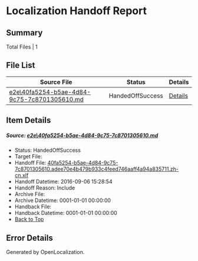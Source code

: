# <a name='report-top'></a> Localization Handoff Report

## Summary
 Total Files | 1

## File List
 Source File | Status | Details 
 ----------- | ------ | ------- 
 [e2e\40fa5254-b5ae-4d84-9c75-7c8701305610.md](https://github.com/OpenLocalizationTestOrg/ol-test0/blob/5ca49cd1e328e588fdca2f351bb39676ae8a1915/e2e/40fa5254-b5ae-4d84-9c75-7c8701305610.md) | HandedOffSuccess | [Details](#0f4990a82a3cb51464ae47fc9d8edf32c282c9e01)

## Item Details
##### <a name='0f4990a82a3cb51464ae47fc9d8edf32c282c9e01'></a> Source: [e2e\40fa5254-b5ae-4d84-9c75-7c8701305610.md](https://github.com/OpenLocalizationTestOrg/ol-test0/blob/5ca49cd1e328e588fdca2f351bb39676ae8a1915/e2e/40fa5254-b5ae-4d84-9c75-7c8701305610.md)
* Status: HandedOffSuccess
* Target File: 
* Handoff File: [40fa5254-b5ae-4d84-9c75-7c8701305610.adee70e4b479b933c4feed746aaff4a94a835711.zh-cn.xlf](https://github.com/OpenLocalizationTestOrg/ol-test0-handoff/blob/140680f4e89b2dc2c13738cc0fac6bcb46b53246/ol-handoff/OpenLocalizationTestOrg/ol-test0-zhcn/ci/ht/40fa5254-b5ae-4d84-9c75-7c8701305610.adee70e4b479b933c4feed746aaff4a94a835711.zh-cn.xlf)
* Handoff Datetime: 2016-09-06 15:28:54
* Handoff Reason: Include
* Archive File: 
* Archive Datetime: 0001-01-01 00:00:00
* Handback File: 
* Handback Datetime: 0001-01-01 00:00:00
* [Back to Top](#report-top)


## Error Details

Generated by OpenLocalization.
